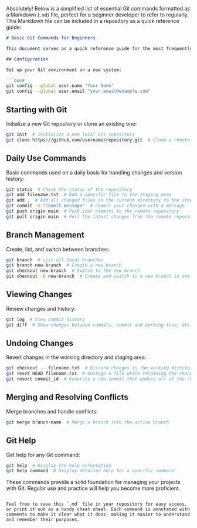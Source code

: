 Absolutely! Below is a simplified list of essential Git commands formatted as a Markdown (`.md`) file, perfect for a beginner developer to refer to regularly. This Markdown file can be included in a repository as a quick reference guide:

```markdown
# Basic Git Commands for Beginners

This document serves as a quick reference guide for the most frequently used Git commands that are essential for beginner developers.

## Configuration

Set up your Git environment on a new system:

```bash
git config --global user.name "Your Name"
git config --global user.email "your.email@example.com"
```

## Starting with Git

Initialize a new Git repository or clone an existing one:

```bash
git init  # Initialize a new local Git repository
git clone https://github.com/username/repository.git  # Clone a remote repository
```

## Daily Use Commands

Basic commands used on a daily basis for handling changes and version history:

```bash
git status  # Check the status of the repository
git add filename.txt  # Add a specific file to the staging area
git add .  # Add all changed files in the current directory to the staging area
git commit -m "Commit message"  # Commit your changes with a message
git push origin main  # Push your commits to the remote repository
git pull origin main  # Pull the latest changes from the remote repository
```

## Branch Management

Create, list, and switch between branches:

```bash
git branch  # List all local branches
git branch new-branch  # Create a new branch
git checkout new-branch  # Switch to the new branch
git checkout -b new-branch  # Create and switch to a new branch in one command
```

## Viewing Changes

Review changes and history:

```bash
git log  # View commit history
git diff  # Show changes between commits, commit and working tree, etc.
```

## Undoing Changes

Revert changes in the working directory and staging area:

```bash
git checkout -- filename.txt  # Discard changes in the working directory
git reset HEAD filename.txt  # Unstage a file while retaining the changes in the working directory
git revert commit_id  # Generate a new commit that undoes all of the changes introduced in a specified commit
```

## Merging and Resolving Conflicts

Merge branches and handle conflicts:

```bash
git merge branch-name  # Merge a branch into the active branch
```

## Git Help

Get help for any Git command:

```bash
git help  # Display the help information
git help command  # Display detailed help for a specific command
```

These commands provide a solid foundation for managing your projects with Git. Regular use and practice will help you become more proficient.
```

Feel free to save this `.md` file in your repository for easy access, or print it out as a handy cheat sheet. Each command is annotated with comments to make it clear what it does, making it easier to understand and remember their purposes.
